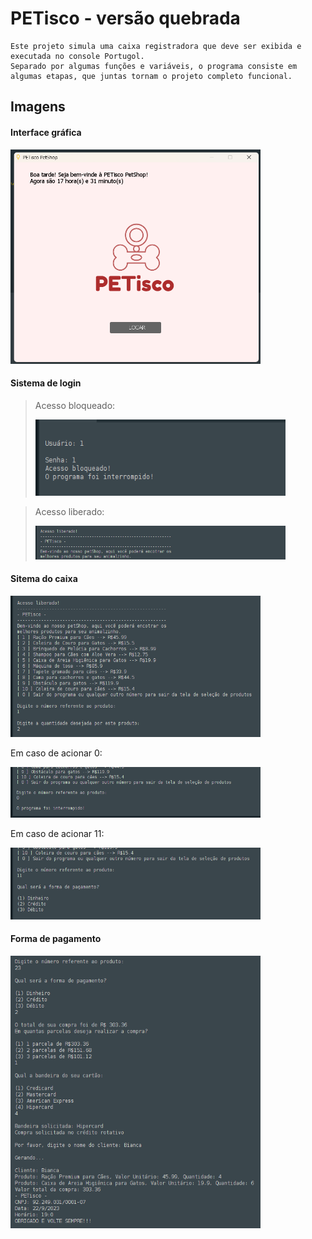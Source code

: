 # PETisco - versão quebrada
    Este projeto simula uma caixa registradora que deve ser exibida e
    executada no console Portugol.
    Separado por algumas funções e variáveis, o programa consiste em 
    algumas etapas, que juntas tornam o projeto completo funcional.

## Imagens

#### Interface gráfica
<img src="assets/tela_inicial.png" width="400px">

#### Sistema de login
> Acesso bloqueado:
>
> <img src="assets/acesso_bloqueado.png" width="400px">

> Acesso liberado:
>
> <img src="assets/acesso_liberado.png" width="400px">


#### Sitema do caixa
<img src="assets/adicao_produtos.png" width="400px">

Em caso de acionar 0:

<img src="assets/adicao_0.png" width="400px">

Em caso de acionar 11:

<img src="assets/adicao_11.png" width="400px">


#### Forma de pagamento
<img src="assets/modo_pagamento.png" width="400px">
